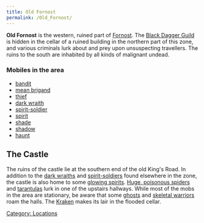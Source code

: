 ```yaml
---
title: Old Fornost
permalink: /Old_Fornost/
---
```


**Old Fornost** is the western, ruined part of
[Fornost](Fornost "wikilink"). The [Black Dagger
Guild](Black_Dagger_Guild "wikilink") is hidden in the cellar of a
ruined building in the northern part of this zone, and various criminals
lurk about and prey upon unsuspecting travellers. The ruins to the south
are inhabited by all kinds of malignant undead.

### Mobiles in the area

- [bandit](bandit "wikilink")
- [mean brigand](mean_brigand "wikilink")
- [thief](thief_(mobile) "wikilink")
- [dark wraith](dark_wraith "wikilink")
- [spirit-soldier](spirit-soldier "wikilink")
- [spirit](spirit "wikilink")
- [shade](shade "wikilink")
- [shadow](shadow "wikilink")
- [haunt](haunt "wikilink")

## The Castle

The ruins of the castle lie at the southern end of the old King's Road.
In addition to the [dark wraiths](dark_wraith "wikilink") and
[spirit-soldiers](spirit-soldier "wikilink") found elsewhere in the
zone, the castle is also home to some [glowing
spirits](glowing_spirit "wikilink"). [Huge, poisonous
spiders](Huge,_poisonous_spider "wikilink") and
[tarantulas](huge_tarantula "wikilink") lurk in one of the upstairs
hallways. While most of the mobs in the area are stationary, be aware
that some [ghosts](ghost "wikilink") and [skeletal
warriors](skeletal_warrior "wikilink") roam the halls. The
[Kraken](Super_Mobile#The_Kraken "wikilink") makes its lair in the
flooded cellar.

[Category: Locations](Category:_Locations "wikilink")